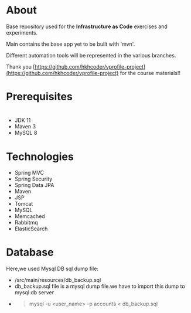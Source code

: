 # About
Base repository used for the **Infrastructure as Code** exercises and experiments.

Main contains the base app yet to be built with 'mvn'.

Different automation tools will be represented in the various branches.

Thank you [https://github.com/hkhcoder/vprofile-project](https://github.com/hkhcoder/vprofile-project) for the course materials!!

# Prerequisites
#
- JDK 11 
- Maven 3 
- MySQL 8

# Technologies 
- Spring MVC
- Spring Security
- Spring Data JPA
- Maven
- JSP
- Tomcat
- MySQL
- Memcached
- Rabbitmq
- ElasticSearch
# Database
Here,we used Mysql DB 
sql dump file:
- /src/main/resources/db_backup.sql
- db_backup.sql file is a mysql dump file.we have to import this dump to mysql db server
- > mysql -u <user_name> -p accounts < db_backup.sql


